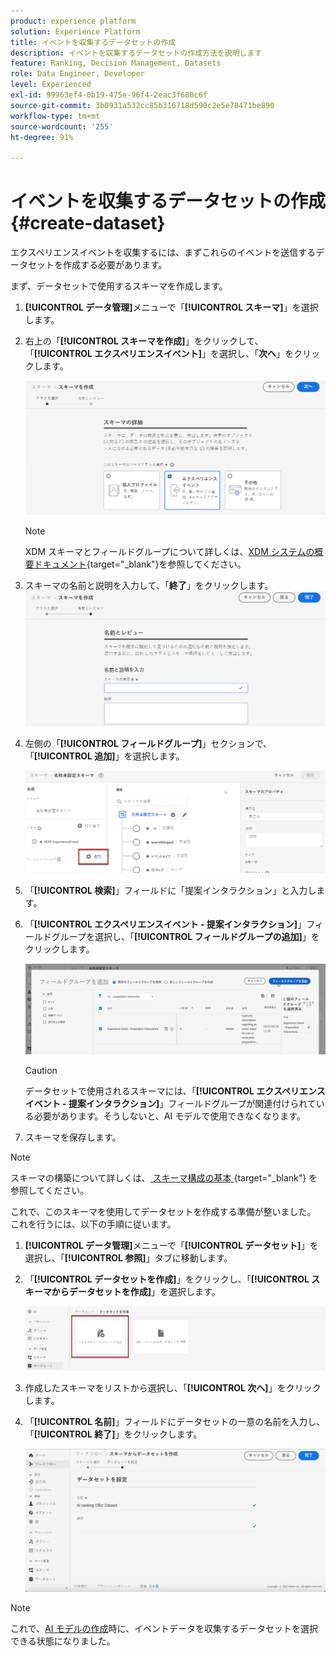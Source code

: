 ```yaml
---
product: experience platform
solution: Experience Platform
title: イベントを収集するデータセットの作成
description: イベントを収集するデータセットの作成方法を説明します
feature: Ranking, Decision Management, Datasets
role: Data Engineer, Developer
level: Experienced
exl-id: 99963ef4-0b19-475e-96f4-2eac3f680c6f
source-git-commit: 3b0931a532cc85b316718d590c2e5e78471be890
workflow-type: tm+mt
source-wordcount: '255'
ht-degree: 91%

---
```


# イベントを収集するデータセットの作成 {#create-dataset}

エクスペリエンスイベントを収集するには、まずこれらのイベントを送信するデータセットを作成する必要があります。

まず、データセットで使用するスキーマを作成します。

1. **[!UICONTROL データ管理]**&#x200B;メニューで「**[!UICONTROL スキーマ]**」を選択します。

1. 右上の「**[!UICONTROL スキーマを作成]**」をクリックして、「**[!UICONTROL エクスペリエンスイベント]**」を選択し、「**次へ**」をクリックします。

   ![](../assets/ai-ranking-xdm-event.png)

   >[!NOTE]
   >
   >XDM スキーマとフィールドグループについて詳しくは、[XDM システムの概要ドキュメント](https://experienceleague.adobe.com/docs/experience-platform/xdm/home.html?lang=ja){target="_blank"}を参照してください。

1. スキーマの名前と説明を入力して、「**終了**」をクリックします。
   ![](../assets/ai-ranking-xdm-event-2.png)

1. 左側の「**[!UICONTROL フィールドグループ]**」セクションで、「**[!UICONTROL 追加]**」を選択します。

   ![](../assets/ai-ranking-fields-groups.png)

1. 「**[!UICONTROL 検索]**」フィールドに「提案インタラクション」と入力します。

1. 「**[!UICONTROL エクスペリエンスイベント - 提案インタラクション]**」フィールドグループを選択し、「**[!UICONTROL フィールドグループの追加]**」をクリックします。

   ![](../assets/ai-ranking-add-field-group.png)

   >[!CAUTION]
   >
   >データセットで使用されるスキーマには、「**[!UICONTROL エクスペリエンスイベント - 提案インタラクション]**」フィールドグループが関連付けられている必要があります。そうしないと、AI モデルで使用できなくなります。

1. スキーマを保存します。

>[!NOTE]
>
>スキーマの構築について詳しくは、[ スキーマ構成の基本 ](https://experienceleague.adobe.com/docs/experience-platform/xdm/schema/composition.html?lang=ja#understanding-schemas){target="_blank"} を参照してください。

これで、このスキーマを使用してデータセットを作成する準備が整いました。 これを行うには、以下の手順に従います。

1. **[!UICONTROL データ管理]**&#x200B;メニューで「**[!UICONTROL データセット]**」を選択し、「**[!UICONTROL 参照]**」タブに移動します。

1. 「**[!UICONTROL データセットを作成]**」をクリックし、「**[!UICONTROL スキーマからデータセットを作成]**」を選択します。

   ![](../assets/ai-ranking-create-dataset-from-schema.png)

1. 作成したスキーマをリストから選択し、「**[!UICONTROL 次へ]**」をクリックします。

1. 「**[!UICONTROL 名前]**」フィールドにデータセットの一意の名前を入力し、「**[!UICONTROL 終了]**」をクリックします。

   ![](../assets/ai-ranking-dataset-name.png)

>[!NOTE]
>
>これで、[AI モデルの作成](../ranking/create-ranking-strategies.md)時に、イベントデータを収集するデータセットを選択できる状態になりました。
